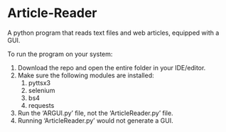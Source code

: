 # Article-Reader

A python program that reads text files and web articles, equipped with a GUI.

To run the program on your system:
1. Download the repo and open the entire folder in your IDE/editor.
2. Make sure the following modules are installed:
    1. pyttsx3
    2. selenium
    3. bs4
    4. requests
4. Run the ‘ARGUI.py’ file, not the ‘ArticleReader.py’ file.
5. Running ‘ArticleReader.py’ would not generate a GUI.
